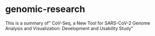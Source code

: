 # genomic-research
This is a summary of” CoV-Seq, a New Tool for SARS-CoV-2 Genome Analysis and Visualization: Development and Usability Study"
